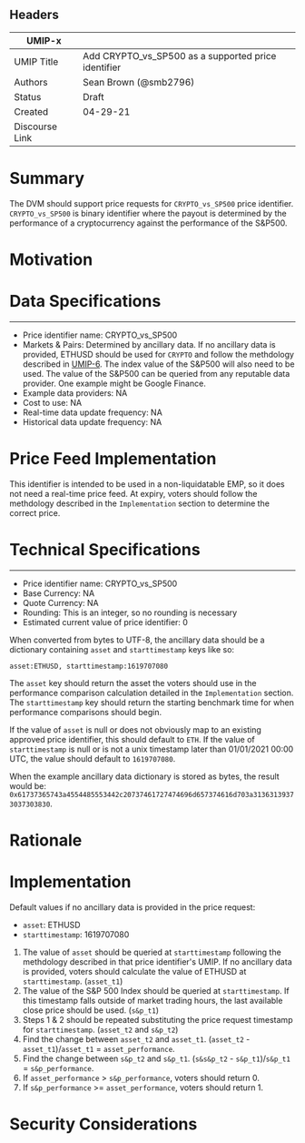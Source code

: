 ## Headers

| UMIP-x                |                                                               |
| ------------------- | ------------------------------------------------------------- |
| UMIP Title          | Add CRYPTO_vs_SP500 as a supported price identifier |
| Authors             | Sean Brown (@smb2796)                                                     |
| Status              | Draft                                                         |
| Created             | 04-29-21                                              |
| Discourse Link      |             |

# Summary 

The DVM should support price requests for `CRYPTO_vs_SP500` price identifier. `CRYPTO_vs_SP500` is binary identifier where the payout is determined by the performance of a cryptocurrency against the performance of the S&P500.

# Motivation

# Data Specifications

-----------------------------------------
- Price identifier name: CRYPTO_vs_SP500 
- Markets & Pairs: Determined by ancillary data. If no ancillary data is provided, ETHUSD should be used for `CRYPTO` and follow the methdology described in [UMIP-6](https://github.com/UMAprotocol/UMIPs/blob/master/UMIPs/umip-6.md). The index value of the S&P500 will also need to be used. The value of the S&P500 can be queried from any reputable data provider. One example might be Google Finance. 
- Example data providers: NA
- Cost to use: NA
- Real-time data update frequency: NA
- Historical data update frequency: NA

# Price Feed Implementation

This identifier is intended to be used in a non-liquidatable EMP, so it does not need a real-time price feed. At expiry, voters should follow the methdology described in the `Implementation` section to determine the correct price.

# Technical Specifications

-----------------------------------------
- Price identifier name: CRYPTO_vs_SP500
- Base Currency: NA
- Quote Currency: NA
- Rounding: This is an integer, so no rounding is necessary
- Estimated current value of price identifier: 0

When converted from bytes to UTF-8, the ancillary data should be a dictionary containing `asset` and `starttimestamp` keys like so:
```
asset:ETHUSD, starttimestamp:1619707080
```

The `asset` key should return the asset the voters should use in the performance comparison calculation detailed in the `Implementation` section. The `starttimestamp` key should return the starting benchmark time for when performance comparisons should begin.

If the value of `asset` is null or does not obviously map to an existing approved price identifier, this should default to `ETH`. If the value of `starttimestamp` is null or is not a unix timestamp later than 01/01/2021 00:00 UTC, the value should default to `1619707080`.

When the example ancillary data dictionary is stored as bytes, the result would be: `0x61737365743a4554485553442c20737461727474696d657374616d703a31363139373037303830`.

# Rationale



# Implementation

Default values if no ancillary data is provided in the price request:
- `asset`: ETHUSD
- `starttimestamp`: 1619707080

1. The value of `asset` should be queried at `starttimestamp` following the methdology described in that price identifier's UMIP. If no ancillary data is provided, voters should calculate the value of ETHUSD at `starttimestamp`. (`asset_t1`)
2. The value of the S&P 500 Index should be queried at `starttimestamp`. If this timestamp falls outside of market trading hours, the last available close price should be used. (`s&p_t1`)
3. Steps 1 & 2 should be repeated substituting the price request timestamp for `starttimestamp`. (`asset_t2` and `s&p_t2`)
4. Find the change between `asset_t2` and `asset_t1`.  (`asset_t2` - `asset_t1`)/`asset_t1` = `asset_performance`.
5. Find the change between `s&p_t2` and `s&p_t1`.  (`s&s&p_t2` - `s&p_t1`)/`s&p_t1` = `s&p_performance`.
6. If `asset_performance` > `s&p_performance`, voters should return 0.
7. If `s&p_performance` >= `asset_performance`, voters should return 1.


# Security Considerations
